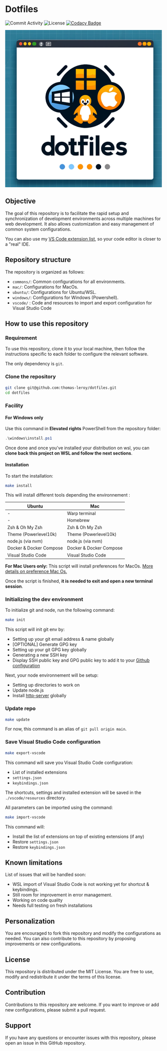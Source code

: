 # Dotfiles

![Commit Activity](https://img.shields.io/github/commit-activity/m/thomas-leroy/dotfiles)
![License](https://img.shields.io/github/license/thomas-leroy/dotfiles)
[![Codacy Badge](https://app.codacy.com/project/badge/Grade/6a363d98c12c4145a3a731baa8b6e34b)](https://app.codacy.com/gh/thomas-leroy/dotfiles/dashboard?utm_source=gh&utm_medium=referral&utm_content=&utm_campaign=Badge_grade)

<p align="center">
  <img src="./assets/header.webp" alt="Dotfiles Logo">
</p>

## Objective

The goal of this repository is to facilitate the rapid setup and synchronization of development environments across multiple machines for web development. It also allows customization and easy management of common system configurations.

You can also use my [VS Code extension list](vscode/resources/features.md), so your code editor is closer to a "real" IDE.

## Repository structure

The repository is organized as follows:

- `commons/`: Common configurations for all environments.
- `mac/`: Configurations for MacOs.
- `ubuntu/`: Configurations for Ubuntu/WSL.
- `windows/`: Configurations for Windows (Powershell).
- `vscode/` : Code and resources to import and export configuration for Visual Studio Code

## How to use this repository

### Requirement

To use this repository, clone it to your local machine, then follow the instructions specific to each folder to configure the relevant software.

The only dependency is `git`.

### Clone the repository

```bash
git clone git@github.com:thomas-leroy/dotfiles.git
cd dotfiles
```

### Facility

#### For Windows only

Use this command in **Elevated rights** PowerShell from the repository folder:

```powershell
.\windows\install.ps1
```

Once done and once you've installed your distribution on wsl, you can **clone back this project on WSL and follow the next sections**.

#### Installation

To start the installation:

```bash
make install
```

This will install different tools depending the environnement :

| Ubuntu                  | Mac                     |
|-------------------------|-------------------------|
| -                       | Warp terminal           |
| -                       | Homebrew                |
| Zsh & Oh My Zsh         | Zsh & Oh My Zsh         |
| Theme (Powerlevel10k)   | Theme (Powerlevel10k)   |
| node.js (via nvm)       | node.js (via nvm)       |
| Docker & Docker Compose | Docker & Docker Compose |
| Visual Studio Code      | Visual Studio Code      |

**For Mac Users only:** This script will install preferences for MacOs. [More details on preference Mac Os.](mac/preferences-mac.md)

Once the script is finished, **it is needed to exit and open a new terminal session**.

### Initializing the dev environment

To initialize git and node, run the following command:

```bash
make init
```

This script will init git env by:

- Setting up your git email address & name globally
- [OPTIONAL] Generate GPG key
- Setting up your git GPG key globally
- Generating a new SSH key
- Display SSH public key and GPG public key to add it to your [Github configuration](https://github.com/settings/keys)

Next, your node environnement will be setup:

- Setting up directories to work on
- Update node.js
- Install [http-server](https://www.npmjs.com/package/http-server) globally

### Update repo

```bash
make update
```

For now, this command is an alias of `git pull origin main`.

### Save Visual Studio Code configuration

```bash
make export-vscode
```

This command will save you Visual Studio Code configuration:

- List of installed extensions
- `settings.json`
- `keybindings.json`

The shortcuts, settings and installed extension will be saved in the `./vscode/resources` directory.

All parameters can be imported using the command:

```bash
make import-vscode
```

This command will:

- Install the list of extensions on top of existing extensions (if any)
- Restore `settings.json`
- Restore `keybindings.json`

## Known limitations

List of issues that will be handled soon:

- WSL import of Visual Studio Code is not working yet for shortcut & keybindings.
- Still room for improvement in error management.
- Working on code quality
- Needs full testing on fresh installations

## Personalization

You are encouraged to fork this repository and modify the configurations as needed. You can also contribute to this repository by proposing improvements or new configurations.

## License

This repository is distributed under the MIT License. You are free to use, modify and redistribute it under the terms of this license.

## Contribution

Contributions to this repository are welcome. If you want to improve or add new configurations, please submit a pull request.

## Support

If you have any questions or encounter issues with this repository, please open an issue in this GitHub repository.
